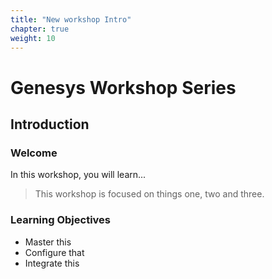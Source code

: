```yaml
---
title: "New workshop Intro"
chapter: true
weight: 10
---
```


# Genesys Workshop Series

## Introduction

### Welcome

In this workshop, you will learn...

> This workshop is focused on things one, two and three.

### Learning Objectives
- Master this
- Configure that
- Integrate this
